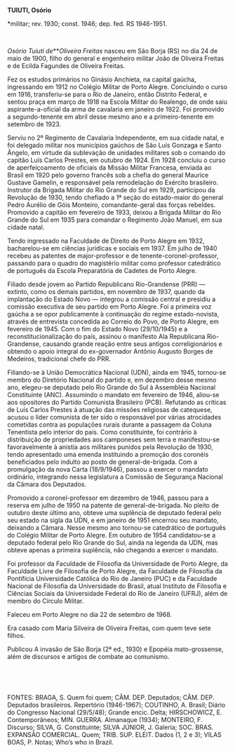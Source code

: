 **TUIUTI, Osório**

\*militar; rev. 1930; const. 1946; dep. fed. RS 1946-1951.

 

*Osório Tuiuti de****Oliveira Freitas* nasceu em São Borja (RS) no dia
24 de maio de 1900, filho do general e engenheiro militar João de
Oliveira Freitas e de Ecilda Fagundes de Oliveira Freitas.

Fez os estudos primários no Ginásio Anchieta, na capital gaúcha,
ingressando em 1912 no Colégio Militar de Porto Alegre. Concluindo o
curso em 1916, transferiu-se para o Rio de Janeiro, então Distrito
Federal, e sentou praça em março de 1918 na Escola Militar do Realengo,
de onde saiu aspirante-a-oficial da arma de cavalaria em janeiro de
1922. Foi promovido a segundo-tenente em abril desse mesmo ano e a
primeiro-tenente em setembro de 1923.

Serviu no 2º Regimento de Cavalaria Independente, em sua cidade natal, e
foi delegado militar nos municípios gaúchos de São Luís Gonzaga e Santo
Ângelo, em virtude da sublevação de unidades militares sob o comando do
capitão Luís Carlos Prestes, em outubro de 1924. Em 1928 concluiu o
curso de aperfeiçoamento de oficiais da Missão Militar Francesa, enviada
ao Brasil em 1920 pelo governo francês sob a chefia do general Maurice
Gustave Gamelin, e responsável pela remodelação do Exército brasileiro.
Instrutor da Brigada Militar do Rio Grande do Sul em 1929, participou da
Revolução de 1930, tendo chefiado a 1ª seção do estado-maior do general
Pedro Aurélio de Góis Monteiro, comandante-geral das forças rebeldes.
Promovido a capitão em fevereiro de 1933, deixou a Brigada Militar do
Rio Grande do Sul em 1935 para comandar o Regimento João Manuel, em sua
cidade natal.

Tendo ingressado na Faculdade de Direito de Porto Alegre em 1932,
bacharelou-se em ciências jurídicas e sociais em 1937. Em julho de 1940
recebeu as patentes de major-professor e de tenente-coronel-professor,
passando para o quadro do magistério militar como professor catedrático
de português da Escola Preparatória de Cadetes de Porto Alegre.

Filiado desde jovem ao Partido Republicano Rio-Grandense (PRR) —
extinto, como os demais partidos, em novembro de 1937, quando da
implantação do Estado Novo — integrou a comissão central e presidiu a
comissão executiva de seu partido em Porto Alegre. Foi a primeira voz
gaúcha a se opor publicamente à continuação do regime estado-novista,
através de entrevista concedida ao Correio do Povo, de Porto Alegre, em
fevereiro de 1945. Com o fim do Estado Novo (29/10/1945) e a
reconstitucionalização do país, assinou o manifesto Ala Republicana
Rio-Grandense, causando grande reação entre seus antigos
correligionários e obtendo o apoio integral do ex-governador Antônio
Augusto Borges de Medeiros, tradicional chefe do PRR.

Filiando-se à União Democrática Nacional (UDN), ainda em 1945, tornou-se
membro do Diretório Nacional do partido e, em dezembro desse mesmo ano,
elegeu-se deputado pelo Rio Grande do Sul à Assembléia Nacional
Constituinte (ANC). Assumindo o mandato em fevereiro de 1946, aliou-se
aos opositores do Partido Comunista Brasileiro (PCB). Refutando as
críticas de Luís Carlos Prestes à atuação das missões religiosas de
catequese, acusou o líder comunista de ter sido o responsável por várias
atrocidades cometidas contra as populações rurais durante a passagem da
Coluna Tenentista pelo interior do país. Como constituinte, foi
contrário à distribuição de propriedades aos camponeses sem terra e
manifestou-se favoravelmente à anistia aos militares punidos pela
Revolução de 1930, tendo apresentado uma emenda instituindo a promoção
dos coronéis beneficiados pelo indulto ao posto de general-de-brigada.
Com a promulgação da nova Carta (18/9/1946), passou a exercer o mandato
ordinário, integrando nessa legislatura a Comissão de Segurança Nacional
da Câmara dos Deputados.

Promovido a coronel-professor em dezembro de 1946, passou para a reserva
em julho de 1950 na patente de general-de-brigada. No pleito de outubro
deste último ano, obteve uma suplência de deputado federal pelo seu
estado na sigla da UDN, e em janeiro de 1951 encerrou seu mandato,
deixando a Câmara. Nesse mesmo ano tornou-se catedrático de português do
Colégio Militar de Porto Alegre. Em outubro de 1954 candidatou-se a
deputado federal pelo Rio Grande do Sul, ainda na legenda da UDN, mas
obteve apenas a primeira suplência, não chegando a exercer o mandato.

Foi professor da Faculdade de Filosofia da Universidade de Porto Alegre,
da Faculdade Livre de Filosofia de Porto Alegre, da Faculdade de
Filosofia da Pontifícia Universidade Católica do Rio de Janeiro (PUC) e
da Faculdade Nacional de Filosofia da Universidade do Brasil, atual
Instituto de Filosofia e Ciências Sociais da Universidade Federal do Rio
de Janeiro (UFRJ), além de membro do Círculo Militar.

Faleceu em Porto Alegre no dia 22 de setembro de 1968.

Era casado com Maria Silveira de Oliveira Freitas, com quem teve sete
filhos.

Publicou A invasão de São Borja (2ª ed., 1930) e Epopéia mato-grossense,
além de discursos e artigos de combate ao comunismo.

 

 

FONTES: BRAGA, S. Quem foi quem; CÂM. DEP. Deputados; CÂM. DEP.
Deputados brasileiros. Repertório (1946-1967); COUTINHO, A. Brasil;
Diário do Congresso Nacional (29/5/48); Grande encic. Delta;
HIRSCHOWICZ, E. Contemporâneos; MIN. GUERRA. Almanaque (1934); MONTEIRO,
F. Discurso; SILVA, G. Constituinte; SILVA JÚNIOR, J. Galeria; SOC.
BRAS. EXPANSÃO COMERCIAL. Quem; TRIB. SUP. ELEIT. Dados (1, 2 e 3);
VILAS BOAS, P. Notas; Who’s who in Brazil.

 
